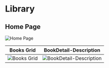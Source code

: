 # Library

Home Page
-----
![Home Page](https://github.com/github-muaaz/library-front/assets/152799823/91bad110-5c88-4bd7-b83a-979e92938026)


Books Grid | BookDetail-Description
-----|-----
![Books Grid](https://github.com/github-muaaz/library-front/assets/152799823/e7f839f8-c3cf-4ead-a872-c13cb8f7145a) | ![BookDetail-Description](https://github.com/github-muaaz/library-front/assets/152799823/2ab69c09-4873-4e67-b911-e3668f2578fe)



